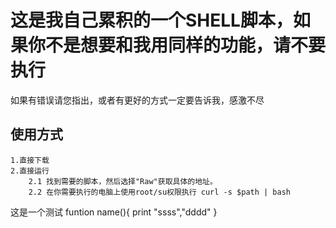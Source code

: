 # 这是我自己累积的一个SHELL脚本，如果你不是想要和我用同样的功能，请不要执行

如果有错误请您指出，或者有更好的方式一定要告诉我，感激不尽

## 使用方式

    1.直接下载
    2.直接运行
        2.1 找到需要的脚本，然后选择"Raw"获取具体的地址。
        2.2 在你需要执行的电脑上使用root/su权限执行 curl -s $path | bash

这是一个测试
    funtion name(){
        print "ssss","dddd"
    }